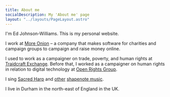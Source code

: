 ```yaml
---
title: About me
socialDescription: My 'About me' page
layout: "../layouts/PageLayout.astro"
---
```


I'm Ed Johnson-Williams. This is my personal website.

I work at [More Onion](https://www.more-onion.com) – a company that makes software for charities and campaign groups to campaign and raise money online.

I used to work as a campaigner on trade, poverty, and human rights at [Traidcraft Exchange](https://traidcraftexchange.org). Before that, I worked as a campaigner on human rights in relation to digital technology at [Open Rights Group](https://www.openrightsgroup.org).

I sing [Sacred Harp](https://en.wikipedia.org/wiki/Sacred_Harp) and [other](https://en.wikipedia.org/wiki/The_Christian_Harmony) [shapenote music](https://en.wikipedia.org/wiki/Shape_note).

I live in Durham in the north-east of England in the UK.
